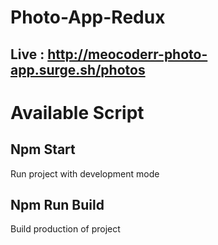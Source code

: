 # Photo-App-Redux

## Live : http://meocoderr-photo-app.surge.sh/photos

# Available Script

## Npm Start 
Run project with development mode

## Npm Run Build
Build production of project
